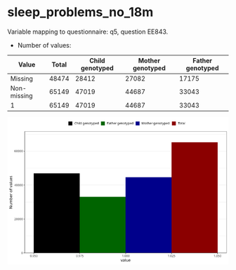 # sleep_problems_no_18m
Variable mapping to questionnaire: q5, question EE843.
- Number of values:

| Value | Total | Child genotyped | Mother genotyped | Father genotyped |
| ----- | ----- | --------------- | ---------------- | ---------------- |
| Missing | 48474 | 28412 | 27082 | 17175 |
| Non-missing | 65149 | 47019 | 44687 | 33043 |
| 1 | 65149 | 47019 | 44687 | 33043 |



![](sleep_problems_no_18m_n.png)



